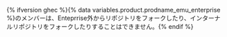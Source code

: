 {% ifversion ghec %}{% data variables.product.prodname_emu_enterprise %}のメンバーは、Enteprrise外からリポジトリをフォークしたり、インターナルリポジトリをフォークしたりすることはできません。{% endif %}
